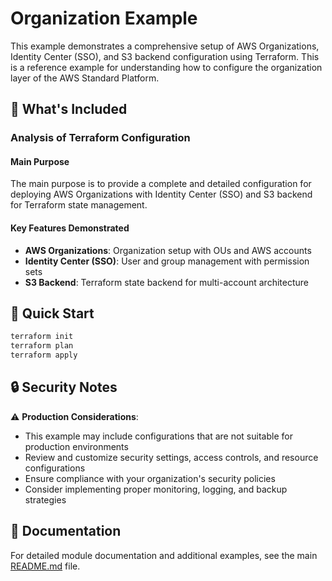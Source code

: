 # Organization Example

This example demonstrates a comprehensive setup of AWS Organizations, Identity Center (SSO), and S3 backend configuration using Terraform. This is a reference example for understanding how to configure the organization layer of the AWS Standard Platform.

## 🔧 What's Included

### Analysis of Terraform Configuration

#### Main Purpose
The main purpose is to provide a complete and detailed configuration for deploying AWS Organizations with Identity Center (SSO) and S3 backend for Terraform state management.

#### Key Features Demonstrated
- **AWS Organizations**: Organization setup with OUs and AWS accounts
- **Identity Center (SSO)**: User and group management with permission sets
- **S3 Backend**: Terraform state backend for multi-account architecture

## 🚀 Quick Start

```bash
terraform init
terraform plan
terraform apply
```

## 🔒 Security Notes

⚠️ **Production Considerations**: 
- This example may include configurations that are not suitable for production environments
- Review and customize security settings, access controls, and resource configurations
- Ensure compliance with your organization's security policies
- Consider implementing proper monitoring, logging, and backup strategies

## 📖 Documentation

For detailed module documentation and additional examples, see the main [README.md](../../README.md) file.
